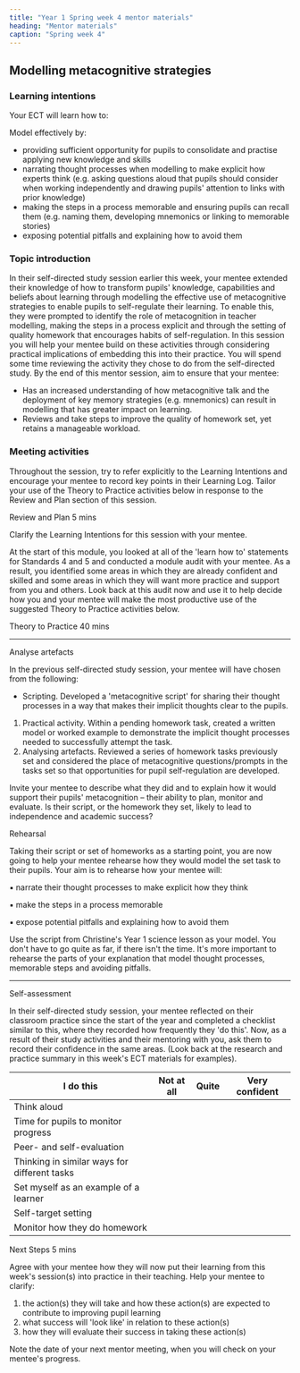 ```yaml
---
title: "Year 1 Spring week 4 mentor materials"
heading: "Mentor materials"
caption: "Spring week 4"
---
```


## Modelling metacognitive strategies

### Learning intentions

Your ECT will learn how to:

Model effectively by:

- providing sufficient opportunity for pupils to consolidate and practise applying new knowledge and skills
- narrating thought processes when modelling to make explicit how experts think (e.g. asking questions aloud that pupils should consider when working independently and drawing pupils' attention to links with prior knowledge)
- making the steps in a process memorable and ensuring pupils can recall them (e.g. naming them, developing mnemonics or linking to memorable stories)
- exposing potential pitfalls and explaining how to avoid them

### Topic introduction

In their self-directed study session earlier this week, your mentee extended their knowledge of how to transform pupils' knowledge, capabilities and beliefs about learning through modelling the effective use of metacognitive strategies to enable pupils to self-regulate their learning. To enable this, they were prompted to identify the role of metacognition in teacher modelling, making the steps in a process explicit and through the setting of quality homework that encourages habits of self-regulation. In this session you will help your mentee build on these activities through considering practical implications of embedding this into their practice. You will spend some time reviewing the activity they chose to do from the self-directed study. By the end of this mentor session, aim to ensure that your mentee:

- Has an increased understanding of how metacognitive talk and the deployment of key memory strategies (e.g. mnemonics) can result in modelling that has greater impact on learning.
- Reviews and take steps to improve the quality of homework set, yet retains a manageable workload.

### Meeting activities

Throughout the session, try to refer explicitly to the Learning Intentions and encourage your mentee to record key points in their Learning Log. Tailor your use of the Theory to Practice activities below in response to the Review and Plan section of this session.

Review and Plan 5 mins

Clarify the Learning Intentions for this session with your mentee.

At the start of this module, you looked at all of the 'learn how to' statements for Standards 4 and 5 and conducted a module audit with your mentee. As a result, you identified some areas in which they are already confident and skilled and some areas in which they will want more practice and support from you and others. Look back at this audit now and use it to help decide how you and your mentee will make the most productive use of the suggested Theory to Practice activities below.

Theory to Practice 40 mins

---

Analyse artefacts

In the previous self-directed study session, your mentee will have chosen from the following:

- Scripting. Developed a 'metacognitive script' for sharing their thought processes in a way that makes their implicit thoughts clear to the pupils.

1. Practical activity. Within a pending homework task, created a written model or worked example to demonstrate the implicit thought processes needed to successfully attempt the task.
2. Analysing artefacts. Reviewed a series of homework tasks previously set and considered the place of metacognitive questions/prompts in the tasks set so that opportunities for pupil self-regulation are developed.

Invite your mentee to describe what they did and to explain how it would support their pupils' metacognition – their ability to plan, monitor and evaluate. Is their script, or the homework they set, likely to lead to independence and academic success?

Rehearsal

Taking their script or set of homeworks as a starting point, you are now going to help your mentee rehearse how they would model the set task to their pupils. Your aim is to rehearse how your mentee will:

▪ narrate their thought processes to make explicit how they think

▪ make the steps in a process memorable

▪ expose potential pitfalls and explaining how to avoid them

Use the script from Christine's Year 1 science lesson as your model. You don't have to go quite as far, if there isn't the time. It's more important to rehearse the parts of your explanation that model thought processes, memorable steps and avoiding pitfalls.

---

Self-assessment

In their self-directed study session, your mentee reflected on their classroom practice since the start of the year and completed a checklist similar to this, where they recorded how frequently they 'do this'. Now, as a result of their study activities and their mentoring with you, ask them to record their confidence in the same areas. (Look back at the research and practice summary in this week's ECT materials for examples).

| I do this                                    | Not at all | Quite | Very confident |
| -------------------------------------------- | ---------- | ----- | -------------- |
| Think aloud                                  |            |       |                |
| Time for pupils to monitor progress          |            |       |                |
| Peer- and self-evaluation                    |            |       |                |
| Thinking in similar ways for different tasks |            |       |                |
| Set myself as an example of a learner        |            |       |                |
| Self-target setting                          |            |       |                |
| Monitor how they do homework                 |            |       |                |

Next Steps 5 mins

Agree with your mentee how they will now put their learning from this week's session(s) into practice in their teaching. Help your mentee to clarify:

1. the action(s) they will take and how these action(s) are expected to contribute to improving pupil learning
2. what success will 'look like' in relation to these action(s)
3. how they will evaluate their success in taking these action(s)

Note the date of your next mentor meeting, when you will check on your mentee's progress.
